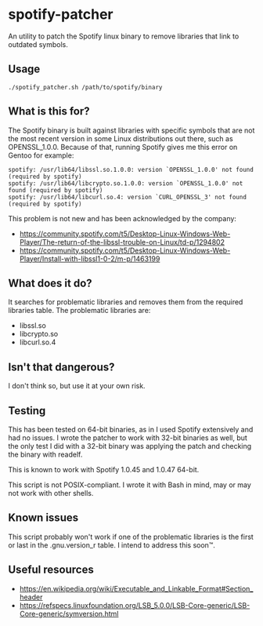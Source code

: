 # spotify-patcher
An utility to patch the Spotify linux binary to remove libraries that link to outdated symbols.

## Usage

```
./spotify_patcher.sh /path/to/spotify/binary
```

## What is this for?

The Spotify binary is built against libraries with specific symbols that are not the most recent version in some Linux distributions out there, such as OPENSSL_1.0.0. Because of that, running Spotify gives me this error on Gentoo for example:
```
spotify: /usr/lib64/libssl.so.1.0.0: version `OPENSSL_1.0.0' not found (required by spotify) 
spotify: /usr/lib64/libcrypto.so.1.0.0: version `OPENSSL_1.0.0' not found (required by spotify) 
spotify: /usr/lib64/libcurl.so.4: version `CURL_OPENSSL_3' not found (required by spotify)
```
This problem is not new and has been acknowledged by the company:

* https://community.spotify.com/t5/Desktop-Linux-Windows-Web-Player/The-return-of-the-libssl-trouble-on-Linux/td-p/1294802
* https://community.spotify.com/t5/Desktop-Linux-Windows-Web-Player/Install-with-libssl1-0-2/m-p/1463199

## What does it do?

It searches for problematic libraries and removes them from the required libraries table. The problematic libraries are:

* libssl.so
* libcrypto.so
* libcurl.so.4

## Isn't that dangerous?

I don't think so, but use it at your own risk.

## Testing

This has been tested on 64-bit binaries, as in I used Spotify extensively and had no issues. I wrote the patcher to work with 32-bit binaries as well, but the only test I did with a 32-bit binary was applying the patch and checking the binary with readelf.

This is known to work with Spotify 1.0.45 and 1.0.47 64-bit.

This script is not POSIX-compliant. I wrote it with Bash in mind, may or may not work with other shells.

## Known issues

This script probably won't work if one of the problematic libraries is the first or last in the .gnu.version_r table. I intend to address this soon™.

## Useful resources

* https://en.wikipedia.org/wiki/Executable_and_Linkable_Format#Section_header
* https://refspecs.linuxfoundation.org/LSB_5.0.0/LSB-Core-generic/LSB-Core-generic/symversion.html
